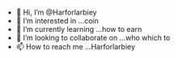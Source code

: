 - 👋 Hi, I’m @Harforlarbiey
- 👀 I’m interested in ...coin
- 🌱 I’m currently learning ...how to earn 
- 💞️ I’m looking to collaborate on ...who which to
- 📫 How to reach me ...Harforlarbiey 

<!---
Harforlarbiey/Harforlarbiey is a ✨ special ✨ repository because its `README.md` (this file) appears on your GitHub profile.
You can click the Preview link to take a look at your changes.
--->
